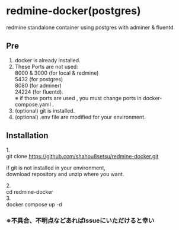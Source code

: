 # redmine-docker(postgres)
redmine standalone  container using postgres with adminer &amp; fluentd 

## Pre 
1. docker is already installed. 
2. These Ports are not used:<br/>
   8000 & 3000 (for local & redmine) <br/>
   5432 (for postgres) <br/>
   8080 (for adminer) <br/>
   24224 (for fluentd). <br/>
※ if those ports are used , you must change ports in docker-compose.yaml .
4. (optional) git is installed.
5. (optional) .env file are modified for your environment.


## Installation

1.<br/>
git clone https://github.com/shahou8setsu/redmine-docker.git <br/>

if git is not installed in your environment, <br/>
download repository and unzip where you want.

2.<br/>
cd redmine-docker <br/>
3.<br/>
docker compose up -d

### ※不具合、不明点などあればIssueにいただけると幸い<br/>
